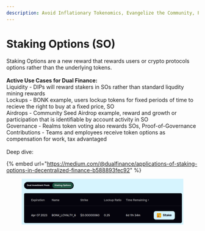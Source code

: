 ```yaml
---
description: Avoid Inflationary Tokenomics, Evangelize the Community, Prevent Price Dumping
---
```


# Staking Options (SO)

Staking Options are a new reward that rewards users or crypto protocols options rather than the underlying tokens. \
\
**Active Use Cases for Dual Finance:**\
Liquidity - DIPs will reward stakers in SOs rather than standard liqudity mining rewards\
Lockups - BONK example, users lockup tokens for fixed periods of time to recieve the right to buy at a fixed price, SO\
Airdrops - Community Seed Airdrop example, reward and growth or participation that is identifiable by account activity in SO\
Governance - Realms token voting also rewards SOs, Proof-of-Governance\
Contributions - Teams and employees receive token options as compensation for work, tax advantaged\
\
Deep dive:

{% embed url="https://medium.com/@dualfinance/applications-of-staking-options-in-decentralized-finance-b588893fec92" %}

<figure><img src="../../.gitbook/assets/image (12).png" alt=""><figcaption></figcaption></figure>
